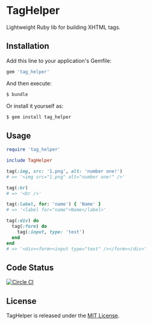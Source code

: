 TagHelper
=========

Lightweight Ruby lib for building XHTML tags.

## Installation

Add this line to your application's Gemfile:

```ruby
gem 'tag_helper'
```

And then execute:

```sh
$ bundle
```

Or install it yourself as:

```sh
$ gem install tag_helper
```

## Usage

```ruby
require 'tag_helper'

include TagHelper

tag(:img, src: '1.png', alt: 'number one!')
# => '<img src="1.png" alt="number one!" />'

tag(:br)
# => '<br />'

tag(:label, for: 'name') { 'Name' }
# => '<label for="name">Name</label>'

tag(:div) do
  tag(:form) do
    tag(:input, type: 'text')
  end
end
# => '<div><form><input type="text" /></form></div>'
```

## Code Status

[![Circle CI](https://circleci.com/gh/dejan/tag_helper.svg?style=svg&circle-token=cefb9d11fb03efefcf9e35bbc29d9eef68bd980e)](https://circleci.com/gh/dejan/tag_helper)

## License

TagHelper is released under the [MIT License](https://raw.githubusercontent.com/dejan/tag_helper/master/MIT-LICENCE).
